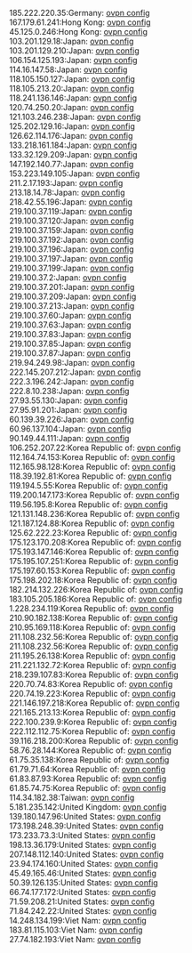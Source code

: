 185.222.220.35:Germany: [ovpn config](vpn/185_222_220_35.ovpn)  
167.179.61.241:Hong Kong: [ovpn config](vpn/167_179_61_241.ovpn)  
45.125.0.246:Hong Kong: [ovpn config](vpn/45_125_0_246.ovpn)  
103.201.129.18:Japan: [ovpn config](vpn/103_201_129_18.ovpn)  
103.201.129.210:Japan: [ovpn config](vpn/103_201_129_210.ovpn)  
106.154.125.193:Japan: [ovpn config](vpn/106_154_125_193.ovpn)  
114.16.147.58:Japan: [ovpn config](vpn/114_16_147_58.ovpn)  
118.105.150.127:Japan: [ovpn config](vpn/118_105_150_127.ovpn)  
118.105.213.20:Japan: [ovpn config](vpn/118_105_213_20.ovpn)  
118.241.136.146:Japan: [ovpn config](vpn/118_241_136_146.ovpn)  
120.74.250.20:Japan: [ovpn config](vpn/120_74_250_20.ovpn)  
121.103.246.238:Japan: [ovpn config](vpn/121_103_246_238.ovpn)  
125.202.129.16:Japan: [ovpn config](vpn/125_202_129_16.ovpn)  
126.62.114.176:Japan: [ovpn config](vpn/126_62_114_176.ovpn)  
133.218.161.184:Japan: [ovpn config](vpn/133_218_161_184.ovpn)  
133.32.129.209:Japan: [ovpn config](vpn/133_32_129_209.ovpn)  
147.192.140.77:Japan: [ovpn config](vpn/147_192_140_77.ovpn)  
153.223.149.105:Japan: [ovpn config](vpn/153_223_149_105.ovpn)  
211.2.17.193:Japan: [ovpn config](vpn/211_2_17_193.ovpn)  
213.18.14.78:Japan: [ovpn config](vpn/213_18_14_78.ovpn)  
218.42.55.196:Japan: [ovpn config](vpn/218_42_55_196.ovpn)  
219.100.37.119:Japan: [ovpn config](vpn/219_100_37_119.ovpn)  
219.100.37.120:Japan: [ovpn config](vpn/219_100_37_120.ovpn)  
219.100.37.159:Japan: [ovpn config](vpn/219_100_37_159.ovpn)  
219.100.37.192:Japan: [ovpn config](vpn/219_100_37_192.ovpn)  
219.100.37.196:Japan: [ovpn config](vpn/219_100_37_196.ovpn)  
219.100.37.197:Japan: [ovpn config](vpn/219_100_37_197.ovpn)  
219.100.37.199:Japan: [ovpn config](vpn/219_100_37_199.ovpn)  
219.100.37.2:Japan: [ovpn config](vpn/219_100_37_2.ovpn)  
219.100.37.201:Japan: [ovpn config](vpn/219_100_37_201.ovpn)  
219.100.37.209:Japan: [ovpn config](vpn/219_100_37_209.ovpn)  
219.100.37.213:Japan: [ovpn config](vpn/219_100_37_213.ovpn)  
219.100.37.60:Japan: [ovpn config](vpn/219_100_37_60.ovpn)  
219.100.37.63:Japan: [ovpn config](vpn/219_100_37_63.ovpn)  
219.100.37.83:Japan: [ovpn config](vpn/219_100_37_83.ovpn)  
219.100.37.85:Japan: [ovpn config](vpn/219_100_37_85.ovpn)  
219.100.37.87:Japan: [ovpn config](vpn/219_100_37_87.ovpn)  
219.94.249.98:Japan: [ovpn config](vpn/219_94_249_98.ovpn)  
222.145.207.212:Japan: [ovpn config](vpn/222_145_207_212.ovpn)  
222.3.196.242:Japan: [ovpn config](vpn/222_3_196_242.ovpn)  
222.8.10.238:Japan: [ovpn config](vpn/222_8_10_238.ovpn)  
27.93.55.130:Japan: [ovpn config](vpn/27_93_55_130.ovpn)  
27.95.91.201:Japan: [ovpn config](vpn/27_95_91_201.ovpn)  
60.139.39.226:Japan: [ovpn config](vpn/60_139_39_226.ovpn)  
60.96.137.104:Japan: [ovpn config](vpn/60_96_137_104.ovpn)  
90.149.44.111:Japan: [ovpn config](vpn/90_149_44_111.ovpn)  
106.252.207.22:Korea Republic of: [ovpn config](vpn/106_252_207_22.ovpn)  
112.164.74.153:Korea Republic of: [ovpn config](vpn/112_164_74_153.ovpn)  
112.165.98.128:Korea Republic of: [ovpn config](vpn/112_165_98_128.ovpn)  
118.39.192.81:Korea Republic of: [ovpn config](vpn/118_39_192_81.ovpn)  
119.194.5.55:Korea Republic of: [ovpn config](vpn/119_194_5_55.ovpn)  
119.200.147.173:Korea Republic of: [ovpn config](vpn/119_200_147_173.ovpn)  
119.56.195.8:Korea Republic of: [ovpn config](vpn/119_56_195_8.ovpn)  
121.131.148.236:Korea Republic of: [ovpn config](vpn/121_131_148_236.ovpn)  
121.187.124.88:Korea Republic of: [ovpn config](vpn/121_187_124_88.ovpn)  
125.62.222.23:Korea Republic of: [ovpn config](vpn/125_62_222_23.ovpn)  
175.123.170.208:Korea Republic of: [ovpn config](vpn/175_123_170_208.ovpn)  
175.193.147.146:Korea Republic of: [ovpn config](vpn/175_193_147_146.ovpn)  
175.195.107.251:Korea Republic of: [ovpn config](vpn/175_195_107_251.ovpn)  
175.197.60.153:Korea Republic of: [ovpn config](vpn/175_197_60_153.ovpn)  
175.198.202.18:Korea Republic of: [ovpn config](vpn/175_198_202_18.ovpn)  
182.214.132.226:Korea Republic of: [ovpn config](vpn/182_214_132_226.ovpn)  
183.105.205.186:Korea Republic of: [ovpn config](vpn/183_105_205_186.ovpn)  
1.228.234.119:Korea Republic of: [ovpn config](vpn/1_228_234_119.ovpn)  
210.90.182.138:Korea Republic of: [ovpn config](vpn/210_90_182_138.ovpn)  
210.95.169.118:Korea Republic of: [ovpn config](vpn/210_95_169_118.ovpn)  
211.108.232.56:Korea Republic of: [ovpn config](vpn/211_108_232_56.ovpn)  
211.108.232.56:Korea Republic of: [ovpn config](vpn/211_108_232_56.ovpn)  
211.195.26.138:Korea Republic of: [ovpn config](vpn/211_195_26_138.ovpn)  
211.221.132.72:Korea Republic of: [ovpn config](vpn/211_221_132_72.ovpn)  
218.239.107.83:Korea Republic of: [ovpn config](vpn/218_239_107_83.ovpn)  
220.70.74.83:Korea Republic of: [ovpn config](vpn/220_70_74_83.ovpn)  
220.74.19.223:Korea Republic of: [ovpn config](vpn/220_74_19_223.ovpn)  
221.146.197.218:Korea Republic of: [ovpn config](vpn/221_146_197_218.ovpn)  
221.165.213.13:Korea Republic of: [ovpn config](vpn/221_165_213_13.ovpn)  
222.100.239.9:Korea Republic of: [ovpn config](vpn/222_100_239_9.ovpn)  
222.112.112.75:Korea Republic of: [ovpn config](vpn/222_112_112_75.ovpn)  
39.116.218.200:Korea Republic of: [ovpn config](vpn/39_116_218_200.ovpn)  
58.76.28.144:Korea Republic of: [ovpn config](vpn/58_76_28_144.ovpn)  
61.75.35.138:Korea Republic of: [ovpn config](vpn/61_75_35_138.ovpn)  
61.79.71.64:Korea Republic of: [ovpn config](vpn/61_79_71_64.ovpn)  
61.83.87.93:Korea Republic of: [ovpn config](vpn/61_83_87_93.ovpn)  
61.85.74.75:Korea Republic of: [ovpn config](vpn/61_85_74_75.ovpn)  
114.34.182.38:Taiwan: [ovpn config](vpn/114_34_182_38.ovpn)  
5.181.235.142:United Kingdom: [ovpn config](vpn/5_181_235_142.ovpn)  
139.180.147.96:United States: [ovpn config](vpn/139_180_147_96.ovpn)  
173.198.248.39:United States: [ovpn config](vpn/173_198_248_39.ovpn)  
173.233.73.3:United States: [ovpn config](vpn/173_233_73_3.ovpn)  
198.13.36.179:United States: [ovpn config](vpn/198_13_36_179.ovpn)  
207.148.112.140:United States: [ovpn config](vpn/207_148_112_140.ovpn)  
23.94.174.160:United States: [ovpn config](vpn/23_94_174_160.ovpn)  
45.49.165.46:United States: [ovpn config](vpn/45_49_165_46.ovpn)  
50.39.126.135:United States: [ovpn config](vpn/50_39_126_135.ovpn)  
66.74.177.172:United States: [ovpn config](vpn/66_74_177_172.ovpn)  
71.59.208.21:United States: [ovpn config](vpn/71_59_208_21.ovpn)  
71.84.242.22:United States: [ovpn config](vpn/71_84_242_22.ovpn)  
14.248.134.199:Viet Nam: [ovpn config](vpn/14_248_134_199.ovpn)  
183.81.115.103:Viet Nam: [ovpn config](vpn/183_81_115_103.ovpn)  
27.74.182.193:Viet Nam: [ovpn config](vpn/27_74_182_193.ovpn)  
